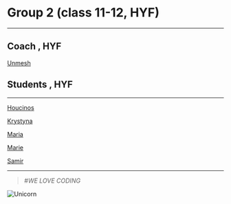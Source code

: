 # Group 2 (class 11-12, HYF)

---

## Coach , HYF

[Unmesh](/unicorn/Unmesh.md "Unmesh, Coach")

## Students , HYF

---

<a href="/unicorn/Houcinos.md">Houcinos</a>

<a href="/unicorn/Krystyna.md">Krystyna</a>

<a href="/unicorn/Maria.md">Maria</a>

<a href="/unicorn/Marie.md">Marie</a>

<a href="/unicorn/Samir.md">Samir</a>

---

> #_WE LOVE CODING_

![Unicorn](https://muurstickerstunter.be/wp-content/uploads/2018/11/muursticker-unicorn-meisjeskamer-kleurrijk-700x700.jpg)
